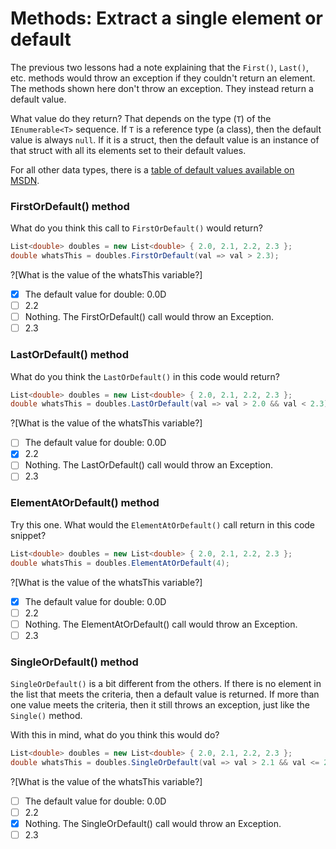 [//]: # (GENERATED FILE -- DO NOT EDIT)
# Methods: Extract a single element or default

The previous two lessons had a note explaining that the `First()`, `Last()`, etc. methods would throw an exception if they couldn't return an element. The methods shown here don't throw an exception. They instead return a default value.

What value do they return? That depends on the type (`T`) of the `IEnumerable<T>` sequence. If `T` is a reference type (a class), then the default value is always `null`. If it is a struct, then the default value is an instance of that struct with all its elements set to their default values.

For all other data types, there is a [table of default values available on MSDN](https://msdn.microsoft.com/en-us/library/83fhsxwc.aspx).

### FirstOrDefault() method
What do you think this call to `FirstOrDefault()` would return?

```csharp
List<double> doubles = new List<double> { 2.0, 2.1, 2.2, 2.3 };
double whatsThis = doubles.FirstOrDefault(val => val > 2.3);
```

?[What is the value of the whatsThis variable?]
 - [x] The default value for double: 0.0D
 - [ ] 2.2
 - [ ] Nothing. The FirstOrDefault() call would throw an Exception.
 - [ ] 2.3

### LastOrDefault() method
What do you think the `LastOrDefault()` in this code would return?

```csharp
List<double> doubles = new List<double> { 2.0, 2.1, 2.2, 2.3 };
double whatsThis = doubles.LastOrDefault(val => val > 2.0 && val < 2.3);
```

?[What is the value of the whatsThis variable?]
 - [ ] The default value for double: 0.0D
 - [x] 2.2
 - [ ] Nothing. The LastOrDefault() call would throw an Exception.
 - [ ] 2.3

### ElementAtOrDefault() method
Try this one. What would the `ElementAtOrDefault()` call return in this code snippet?

```csharp
List<double> doubles = new List<double> { 2.0, 2.1, 2.2, 2.3 };
double whatsThis = doubles.ElementAtOrDefault(4);
```

?[What is the value of the whatsThis variable?]
 - [x] The default value for double: 0.0D
 - [ ] 2.2
 - [ ] Nothing. The ElementAtOrDefault() call would throw an Exception.
 - [ ] 2.3

### SingleOrDefault() method
`SingleOrDefault()` is a bit different from the others. If there is no element in the list that meets the criteria, then a default value is returned. If more than one value meets the criteria, then it still throws an exception, just like the `Single()` method.

With this in mind, what do you think this would do?

```csharp
List<double> doubles = new List<double> { 2.0, 2.1, 2.2, 2.3 };
double whatsThis = doubles.SingleOrDefault(val => val > 2.1 && val <= 2.3);
```

?[What is the value of the whatsThis variable?]
 - [ ] The default value for double: 0.0D
 - [ ] 2.2
 - [x] Nothing. The SingleOrDefault() call would throw an Exception.
 - [ ] 2.3
